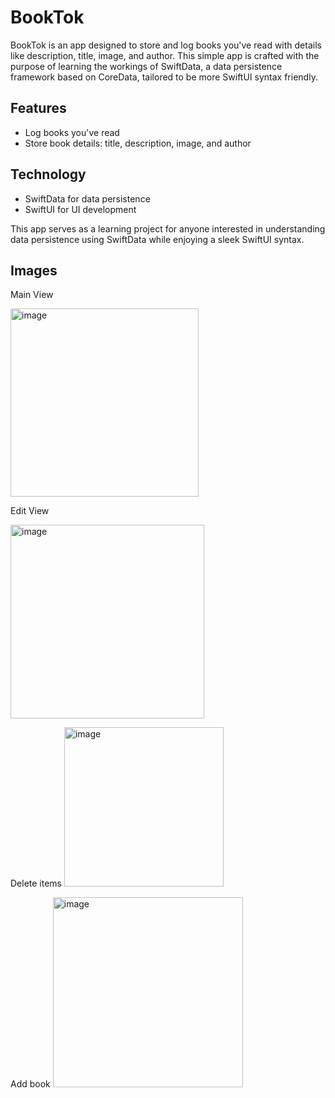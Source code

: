 # BookTok

BookTok is an app designed to store and log books you've read with details like description, title, image, and author. This simple app is crafted with the purpose of learning the workings of SwiftData, a data persistence framework based on CoreData, tailored to be more SwiftUI syntax friendly.

## Features
- Log books you've read
- Store book details: title, description, image, and author

## Technology
- SwiftData for data persistence
- SwiftUI for UI development

This app serves as a learning project for anyone interested in understanding data persistence using SwiftData while enjoying a sleek SwiftUI syntax.


## Images

Main View

<img width="301" alt="image" src="https://github.com/JavierGutierrezDev/BookTook/assets/136180101/fdf073a6-b5c0-40ac-b1c6-3681499d7c8f">

Edit View

<img width="310" alt="image" src="https://github.com/JavierGutierrezDev/BookTook/assets/136180101/25bf225a-1853-4ec7-9392-a319dcb028d3">

Delete items
<img width="255" alt="image" src="https://github.com/JavierGutierrezDev/BookTook/assets/136180101/8c447d85-4139-443b-a35f-6e6063e06c7f">

Add book 
<img width="304" alt="image" src="https://github.com/JavierGutierrezDev/BookTook/assets/136180101/4654160e-e370-4080-9424-cd72e789c24e">







